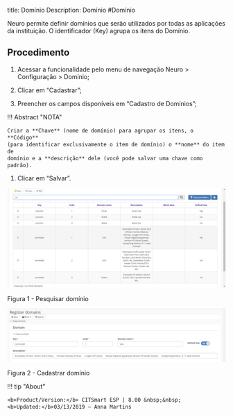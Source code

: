 title: Domínio
Description: Domínio
#Domínio

Neuro permite definir domínios que serão utilizados por todas as aplicações da instituição. O identificador (Key) agrupa os itens do Domínio.

Procedimento
-----------

1.  Acessar a funcionalidade pelo menu de navegação Neuro \> Configuração \> Domínio;

2.  Clicar em “Cadastrar”;

3.  Preencher os campos disponíveis em “Cadastro de Domínios”;

!!! Abstract "NOTA"

    Criar a **Chave** (nome de domínio) para agrupar os itens, o **Código**
    (para identificar exclusivamente o item de domínio) o **nome** do item de
    domínio e a **descrição** dele (você pode salvar uma chave como padrão).

1.  Clicar em “Salvar”.


![search](images/neuro-7.png)

Figura 1 - Pesquisar domínio


![search](images/neuro-8.png)

Figura 2 - Cadastrar domínio

!!! tip "About"

    <b>Product/Version:</b> CITSmart ESP | 8.00 &nbsp;&nbsp;
    <b>Updated:</b>03/13/2019 – Anna Martins

